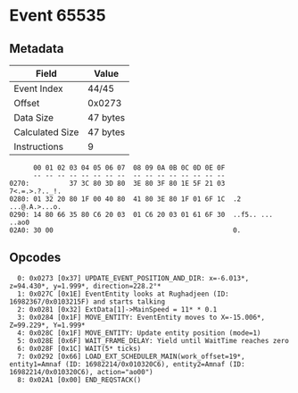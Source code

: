 # Event 65535

## Metadata

| Field           | Value    |
|-----------------|----------|
| Event Index     | 44/45    |
| Offset          | 0x0273   |
| Data Size       | 47 bytes |
| Calculated Size | 47 bytes |
| Instructions    | 9        |

```
      00 01 02 03 04 05 06 07  08 09 0A 0B 0C 0D 0E 0F
      -- -- -- -- -- -- -- --  -- -- -- -- -- -- -- --
0270:          37 3C 80 3D 80  3E 80 3F 80 1E 5F 21 03     7<.=.>.?.._!.
0280: 01 32 20 80 1F 00 40 80  41 80 3E 80 1F 01 6F 1C  .2 ...@.A.>...o.
0290: 14 80 66 35 80 C6 20 03  01 C6 20 03 01 61 6F 30  ..f5.. ... ..ao0
02A0: 30 00                                             0.              
```

## Opcodes

```
  0: 0x0273 [0x37] UPDATE_EVENT_POSITION_AND_DIR: x=-6.013*, z=94.430*, y=1.999*, direction=228.2°*
  1: 0x027C [0x1E] EventEntity looks at Rughadjeen (ID: 16982367/0x0103215F) and starts talking
  2: 0x0281 [0x32] ExtData[1]->MainSpeed = 11* * 0.1
  3: 0x0284 [0x1F] MOVE_ENTITY: EventEntity moves to X=-15.006*, Z=99.229*, Y=1.999*
  4: 0x028C [0x1F] MOVE_ENTITY: Update entity position (mode=1)
  5: 0x028E [0x6F] WAIT_FRAME_DELAY: Yield until WaitTime reaches zero
  6: 0x028F [0x1C] WAIT(5* ticks)
  7: 0x0292 [0x66] LOAD_EXT_SCHEDULER_MAIN(work_offset=19*, entity1=Amnaf (ID: 16982214/0x010320C6), entity2=Amnaf (ID: 16982214/0x010320C6), action="ao00")
  8: 0x02A1 [0x00] END_REQSTACK()
```
